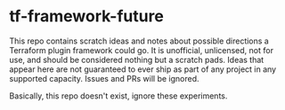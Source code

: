 # tf-framework-future

This repo contains scratch ideas and notes about possible directions a Terraform plugin framework could go. It is unofficial, unlicensed, not for use, and should be considered nothing but a scratch pads. Ideas that appear here are not guaranteed to ever ship as part of any project in any supported capacity. Issues and PRs will be ignored.

Basically, this repo doesn't exist, ignore these experiments.
